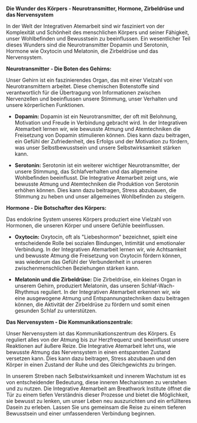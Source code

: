 **Die Wunder des Körpers - Neurotransmitter, Hormone, Zirbeldrüse und das Nervensystem**

In der Welt der Integrativen Atemarbeit sind wir fasziniert von der Komplexität und Schönheit des menschlichen Körpers und seiner Fähigkeit, unser Wohlbefinden und Bewusstsein zu beeinflussen. Ein wesentlicher Teil dieses Wunders sind die Neurotransmitter Dopamin und Serotonin, Hormone wie Oxytocin und Melatonin, die Zirbeldrüse und das Nervensystem.

**Neurotransmitter - Die Boten des Gehirns:**

Unser Gehirn ist ein faszinierendes Organ, das mit einer Vielzahl von Neurotransmittern arbeitet. Diese chemischen Botenstoffe sind verantwortlich für die Übertragung von Informationen zwischen Nervenzellen und beeinflussen unsere Stimmung, unser Verhalten und unsere körperlichen Funktionen.

- **Dopamin:** Dopamin ist ein Neurotransmitter, der oft mit Belohnung, Motivation und Freude in Verbindung gebracht wird. In der Integrativen Atemarbeit lernen wir, wie bewusste Atmung und Atemtechniken die Freisetzung von Dopamin stimulieren können. Dies kann dazu beitragen, ein Gefühl der Zufriedenheit, des Erfolgs und der Motivation zu fördern, was unser Selbstbewusstsein und unsere Selbstwirksamkeit stärken kann.
    
- **Serotonin:** Serotonin ist ein weiterer wichtiger Neurotransmitter, der unsere Stimmung, das Schlafverhalten und das allgemeine Wohlbefinden beeinflusst. Die Integrative Atemarbeit zeigt uns, wie bewusste Atmung und Atemtechniken die Produktion von Serotonin erhöhen können. Dies kann dazu beitragen, Stress abzubauen, die Stimmung zu heben und unser allgemeines Wohlbefinden zu steigern.
    

**Hormone - Die Botschafter des Körpers:**

Das endokrine System unseres Körpers produziert eine Vielzahl von Hormonen, die unseren Körper und unsere Gefühle beeinflussen.

- **Oxytocin:** Oxytocin, oft als "Liebeshormon" bezeichnet, spielt eine entscheidende Rolle bei sozialen Bindungen, Intimität und emotionaler Verbindung. In der Integrativen Atemarbeit lernen wir, wie Achtsamkeit und bewusste Atmung die Freisetzung von Oxytocin fördern können, was wiederum das Gefühl der Verbundenheit in unseren zwischenmenschlichen Beziehungen stärken kann.
    
- **Melatonin und die Zirbeldrüse:** Die Zirbeldrüse, ein kleines Organ in unserem Gehirn, produziert Melatonin, das unseren Schlaf-Wach-Rhythmus reguliert. In der Integrativen Atemarbeit erkennen wir, wie eine ausgewogene Atmung und Entspannungstechniken dazu beitragen können, die Aktivität der Zirbeldrüse zu fördern und somit einen gesunden Schlaf zu unterstützen.
    

**Das Nervensystem - Die Kommunikationszentrale:**

Unser Nervensystem ist das Kommunikationszentrum des Körpers. Es reguliert alles von der Atmung bis zur Herzfrequenz und beeinflusst unsere Reaktionen auf äußere Reize. Die Integrative Atemarbeit lehrt uns, wie bewusste Atmung das Nervensystem in einen entspannten Zustand versetzen kann. Dies kann dazu beitragen, Stress abzubauen und den Körper in einen Zustand der Ruhe und des Gleichgewichts zu bringen.

In unserem Streben nach Selbstwirksamkeit und innerem Wachstum ist es von entscheidender Bedeutung, diese inneren Mechanismen zu verstehen und zu nutzen. Die Integrative Atemarbeit am Breathwork Institute öffnet die Tür zu einem tiefen Verständnis dieser Prozesse und bietet die Möglichkeit, sie bewusst zu lenken, um unser Leben neu auszurichten und ein erfüllteres Dasein zu erleben. Lassen Sie uns gemeinsam die Reise zu einem tieferen Bewusstsein und einer umfassenderen Verbindung beginnen.